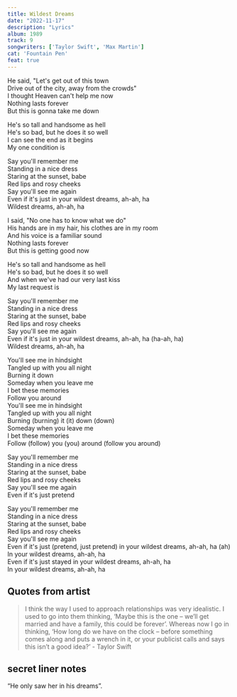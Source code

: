 ```yaml
---
title: Wildest Dreams
date: "2022-11-17"
description: "Lyrics"
album: 1989
track: 9
songwriters: ['Taylor Swift', 'Max Martin'] 
cat: 'Fountain Pen'
feat: true
---
```

<p className="verse-one">
He said, "Let's get out of this town <br />
Drive out of the city, away from the crowds" <br />
I thought Heaven can't help me now <br />
Nothing lasts forever <br />
But this is gonna take me down <br />
</p>
<p className="pre-chorus">
He's so tall and handsome as hell <br />
He's so bad, but he does it so well <br />
I can see the end as it begins <br />
My one condition is <br />
</p>
<p className="chorus">
Say you'll remember me <br />
Standing in a nice dress <br />
Staring at the sunset, babe <br />
Red lips and rosy cheeks <br />
Say you'll see me again <br />
Even if it's just in your wildest dreams, ah-ah, ha <br />
Wildest dreams, ah-ah, ha <br />
</p>
<p className="verse-two">
I said, "No one has to know what we do" <br />
His hands are in my hair, his clothes are in my room <br />
And his voice is a familiar sound <br />
Nothing lasts forever <br />
But this is getting good now <br />
</p>
<p className="pre-chorus">
He's so tall and handsome as hell <br />
He's so bad, but he does it so well <br />
And when we've had our very last kiss <br />
My last request is <br />
</p>
<p className="chorus">
Say you'll remember me <br />
Standing in a nice dress <br />
Staring at the sunset, babe <br />
Red lips and rosy cheeks <br />
Say you'll see me again <br />
Even if it's just in your wildest dreams, ah-ah, ha (ha-ah, ha) <br />
Wildest dreams, ah-ah, ha <br />
</p>
<p className="bridge">
You'll see me in hindsight <br />
Tangled up with you all night <br />
Burning it down <br />
Someday when you leave me <br />
I bet these memories <br />
Follow you around <br />
You'll see me in hindsight <br />
Tangled up with you all night <br />
Burning (burning) it (it) down (down) <br />
Someday when you leave me <br />
I bet these memories <br />
Follow (follow) you (you) around (follow you around) <br />
</p>
<p className="breakdown">
Say you'll remember me <br />
Standing in a nice dress <br />
Staring at the sunset, babe <br />
Red lips and rosy cheeks <br />
Say you'll see me again <br />
Even if it's just pretend <br />
</p>
<p className="chorus">
Say you'll remember me <br />
Standing in a nice dress <br />
Staring at the sunset, babe <br />
Red lips and rosy cheeks <br />
Say you'll see me again <br />
Even if it's just (pretend, just pretend) in your wildest dreams, ah-ah, ha (ah) <br />
In your wildest dreams, ah-ah, ha <br />
Even if it's just stayed in your wildest dreams, ah-ah, ha <br />
In your wildest dreams, ah-ah, ha <br />
</p>



## Quotes from artist
<blockquote>
I think the way I used to approach relationships was very idealistic. I used to go into them thinking, ‘Maybe this is the one – we’ll get married and have a family, this could be forever’. Whereas now I go in thinking, ‘How long do we have on the clock – before something comes along and puts a wrench in it, or your publicist calls and says this isn’t a good idea?’
- Taylor Swift
</blockquote>


## secret liner notes
“He only saw her in his dreams”.